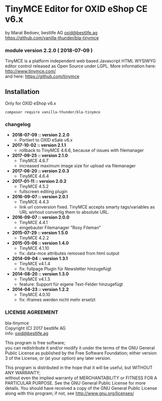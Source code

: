 TinyMCE Editor for OXID eShop CE v6.x
======================================

by Marat Bedoev, bestlife AG <oxid@bestlife.ag>  
https://github.com/vanilla-thunder/bla-tinymce

### module version 2.2.0 ( 2018-07-09 )

TinyMCE is a platform independent web based Javascript HTML WYSIWYG editor control released as Open Source under LGPL.
More information here: http://www.tinymce.com/  
and here: https://github.com/tinymce


## Installation

Only for OXID eShop v6.x

    composer require vanilla-thunder/bla-tinymce

### changelog
- **2018-07-09 :: version 2.2.0**
   - Portiert to OXID eSale v6.x
- **2017-10-02 :: version 2.1.1**
   - rollback to TinyMCE 4.6.6, because of issues with filemanager
- **2017-09-25 :: version 2.1.0**
   - TinyMCE 4.6.7
   - increased maximum image size for upload via filemanager 
- **2017-06-20 :: version 2.0.3**
   - TinyMCE 4.6.4
- **2017-01-11 :: version 2.0.2**
   - TinyMCE 4.5.2
   - fullscreen editing plugin 
- **2016-09-07 :: version 2.0.1**
   - TinyMCE 4.4.3
   - link url conversion fixed. TinyMCE accepts smarty tags/variables as URL wirhout convertig them to absolute URL.
- **2016-09-07 :: version 2.0.0**
   - TinyMCE 4.4.1
   - eingebauter Filemanager "Roxy Fileman"
- **2015-07-29 :: version 1.5.0**
   - TinyMCE 4.2.2
- **2015-05-06 :: version 1.4.0**
   - TinyMCE 4.1.10
   - fix: data-mce attributes removed from html output
- **2014-09-04 :: version 1.3.1**
   - TinyMCE v4.1.4
   - fix: fullpage Plugin für Newsletter hinzugefügt
- **2014-08-20 :: version 1.3.0**
   - TinyMCE v4.1.3
   - feature: Support für eigene Text-Felder hinzugefügt
- **2014-04-23 :: version 1.2.2**
   - TinyMCE 4.0.10
   - fix: iframes werden nicht mehr ersetzt

### LICENSE AGREEMENT
   bla-tinymce  
   Copyright (C) 2017 bestlife AG  
   info:  oxid@bestlife.ag  
  
   This program is free software;  
   you can redistribute it and/or modify it under the terms of the GNU General Public License as published by the Free Software Foundation;
   either version 3 of the License, or (at your option) any later version.
  
   This program is distributed in the hope that it will be useful, but WITHOUT ANY WARRANTY;  
   without even the implied warranty of MERCHANTABILITY or FITNESS FOR A PARTICULAR PURPOSE. See the GNU General Public License for more details.
   You should have received a copy of the GNU General Public License along with this program; if not, see <http://www.gnu.org/licenses/>
